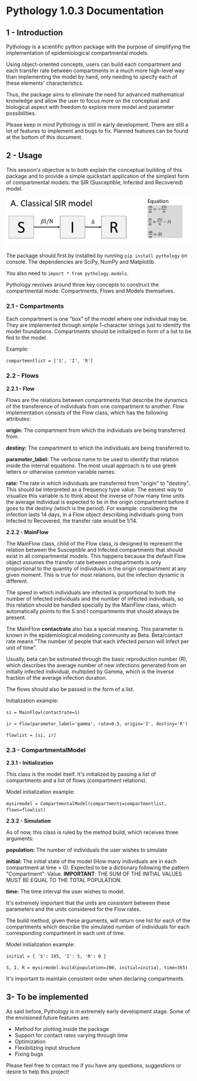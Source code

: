 # Pythology 1.0.3 Documentation

## 1 - Introduction

Pythology is a scientific python package with the purpose of simplifying the implementation
of epidemiological compartmental models.

Using object-oriented concepts, users can build each compartment and each transfer rate between compartments
in a much more high-level way than implementing the model by hand, only needing to specify each of these elements' characteristics.

Thus, the package aims to eliminate the need for advanced mathematical 
knowledge and allow the user to focus more on the conceptual and biological aspect with freedom
to explore more model and parameter possibilities.

Please keep in mind Pythology is still in early development. There are still a lot of features
to implement and bugs to fix. Planned features can be found at the bottom of this document.

## 2 - Usage

This session's objective is to both explain the conceptual building of this package and to provide a simple quickstart application of the simplest form 
of compartmental models: the SIR (Susceptible, Infected and Recovered) model.

![SIR model][logo]

[logo]: sir.png "SIR model"

The package should first by installed by running `pip install pythology` on console. 
The dependencies are SciPy, NumPy and Matplotlib.

You also need to `import * from pythology.models`.

Pythology revolves around three key concepts to construct the compartmental mode: Compartments, Flows and Models themselves.

### 2.1 - Compartments

Each compartment is one "box" of the model where one individual may be.
They are implemented through simple 1-character strings just to identify the model foundations.
Compartments should be initialized in form of a list to be fed to the model.

Example:

`compartmentlist = ['S', 'I', 'R']`

### 2.2 - Flows

**2.2.1 - Flow**

Flows are the relations between compartments that describe the dynamics of the transference of individuals from 
one compartment to another.
Flow implementation consists of the Flow class, which has the following attributes:

**origin:** The compartment from which the individuals are being transferred from.

**destiny:** The compartment to which the individuals are being transferred to.

**parameter_label:** The verbose name to be used to identify that relation inside the internal equations.
The most usual approach is to use greek letters or otherwise common variable names.

**rate:** The rate in which individuals are transferred from "origin" to "destiny". This
should be interpreted as a frequency type value. 
The easiest way to visualize this variable is to think about the inverse of how many time units the average
individual is expected to be in the origin compartment before it goes to the destiny (which is the period). 
For example: considering the infection lasts 14 days, in a Flow object describing individuals going from Infected to Recovered, the
transfer rate would be 1/14. 

**2.2.2 - MainFlow**

The MainFlow class, child of the Flow class, is designed to represent the relation between the Susceptible and Infected compartments that should exist in 
all compartmental models. This happens because the default Flow object assumes the transfer rate between compartments is only proportional
to the quantity of individuals in the origin compartment at any given moment. This is true for most relations, but the infection dynamic is different.

The speed in which individuals are infected is proportional to both the number of infected individuals and the number of infected individuals, so 
this relation should be handled specially by the MainFlow class, which automatically points to the S and I compartments that should always be present.

The MainFlow **contactrate** also has a special meaning. This parameter is known in the epidemiological modeling community as Beta.
Beta/contact rate means "The number of people that each infected person will infect per unit of time".

Usually, beta can be estimated through the basic reproduction number (R), which describes the average number of new infections generated from an initially infected individual, multiplied by Gamma, which is the inverse fraction of the average infection duration.



The flows should also be passed in the form of a list.

Initialization example:

`si = MainFlow(contactrate=1)`

 `ir = Flow(parameter_label='gamma', rate=0.5, origin='I', destiny='R')`

`flowlist = [si, ir]`

### 2.3 - CompartmentalModel

**2.3.1 - Initialization**

This class is the model itself. It's initialized by passing a list of compartments and a list of flows (compartment relations).

Model initialization example:

`mysirmodel = CompartmentalModel(compartments=compartmentlist, flows=flowlist)`

**2.3.2 - Simulation**

As of now, this class is ruled by the method build, which receives three arguments:

**population:** The number of individuals the user wishes to simulate

**initial:** The initial state of the model (How many individuals are in each compartment at time = 0). Expected to be a dictionary following the pattern "Compartment": Value. **IMPORTANT**: THE SUM OF THE INITIAL VALUES MUST BE EQUAL TO THE TOTAL POPULATION.

**time:** The time interval the user wishes to model.

It's extremely important that the units are consistent between these parameters and the units considered for the Flow rates.

The build method, given these arguments, will return one list for each of the compartments which describe the simulated number of individuals for each corresponding compartment in each unit of time.


Model initialization example:

`initial = {
    'S': 195,
    'I': 5,
    'R': 0
}`

`S, I, R = mysirmodel.build(population=200, initial=initial, time=365)`

It's important to maintain consistent order when declaring compartments.

## 3- To be implemented

As said before, Pythology is in extremely early development stage. Some of the envisioned future features are:

* Method for plotting inside the package
* Support for contact rates varying through time
* Optimization
* Flexibilizing input structure
* Fixing bugs

Please feel free to contact me if you have any questions, suggestions or desire to help this project!

